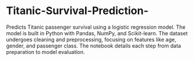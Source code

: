 # Titanic-Survival-Prediction-
Predicts Titanic passenger survival using a logistic regression model. The model is built in Python with Pandas, NumPy, and Scikit-learn. The dataset undergoes cleaning and preprocessing, focusing on features like age, gender, and passenger class. The notebook details each step from data preparation to model evaluation.
